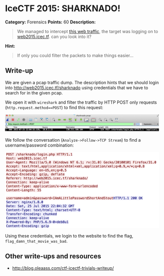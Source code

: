 # IceCTF 2015: SHARKNADO!

**Category:** Forensics
**Points:** 60
**Description:** 

> We managed to intercept [this web traffic](./sharknado.pcap), the target was logging on to <a target='_blank' href='http://web2015.icec.tf/sharknado'>web2015.icec.tf</a>. can you look into it?

**Hint:**

> If only you could filter the packets to make things easier...

## Write-up

We are given a pcap traffic dump.
The description hints that we should login into <http://web2015.icec.tf/sharknado> using credentials that we have to search for in the given pcap.

We open it with `wireshark` and filter the traffic by HTTP POST only requests (`http.request.method==POST`) to find this request:

![](./wireshark.png)

We follow the conversation (`Analyze->Follow->TCP Stream`) to find a username/password combination:

![](./wireshark-follow.png)

Using these credentials, we login to the website to find the flag, `flag_damn_that_movie_was_bad`.

## Other write-ups and resources

* <http://blog.oleaass.com/ctf-icectf-trivials-writeup/>
